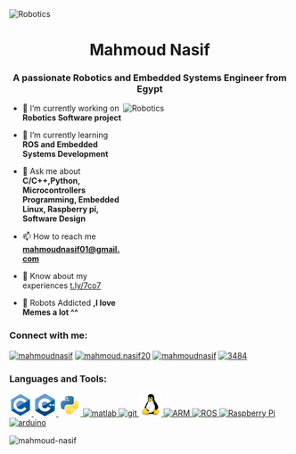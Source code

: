 <img height="200" width="1000" alt="Robotics" src="https://user-images.githubusercontent.com/98699016/235189082-d7712a22-10b6-47a5-9da5-0bf71d0adcad.png">
<h1 align="center">Mahmoud Nasif</h1>
<h3 align="center">A passionate Robotics and Embedded Systems Engineer from Egypt</h3>

<img align="right" height="400" width="300" alt="Robotics" src="https://user-images.githubusercontent.com/98699016/235193647-6d9c741d-a7ce-4798-9034-e3fa7eb06a4d.gif">


- 🔭 I’m currently working on **Robotics Software project**

- 🌱 I’m currently learning **ROS and Embedded Systems Development**

- 💬 Ask me about **C/C++,Python, Microcontrollers Programming, Embedded Linux, Raspberry pi, Software Design**

- 📫 How to reach me **mahmoudnasif01@gmail.com**

- 📄 Know about my experiences [t.ly/7co7](t.ly/7co7)

- 🤖 Robots Addicted **,I love Memes a lot ^^**

<h3 align="left">Connect with me:</h3>
<p align="left">
<a href="https://linkedin.com/in/mahmoudnasif" target="blank"><img align="center" src="https://raw.githubusercontent.com/rahuldkjain/github-profile-readme-generator/master/src/images/icons/Social/linked-in-alt.svg" alt="mahmoudnasif" height="30" width="40" /></a>
<a href="https://fb.com/mahmoud.nasif20" target="blank"><img align="center" src="https://raw.githubusercontent.com/rahuldkjain/github-profile-readme-generator/master/src/images/icons/Social/facebook.svg" alt="mahmoud.nasif20" height="30" width="40" /></a>
<a href="https://www.hackerrank.com/mahmoudnasif" target="blank"><img align="center" src="https://raw.githubusercontent.com/rahuldkjain/github-profile-readme-generator/master/src/images/icons/Social/hackerrank.svg" alt="mahmoudnasif" height="30" width="40" /></a>
<a href="https://discord.gg/3484" target="blank"><img align="center" src="https://raw.githubusercontent.com/rahuldkjain/github-profile-readme-generator/master/src/images/icons/Social/discord.svg" alt="3484" height="30" width="40" /></a>
</p>

<h3 align="left">Languages and Tools:</h3>
<p align="left">  <a href="https://www.cprogramming.com/" target="_blank" rel="noreferrer"> <img src="https://raw.githubusercontent.com/devicons/devicon/master/icons/c/c-original.svg" alt="c" width="40" height="40"/> </a> 
<a href="https://www.w3schools.com/cpp/" target="_blank" rel="noreferrer"> <img src="https://raw.githubusercontent.com/devicons/devicon/master/icons/cplusplus/cplusplus-original.svg" alt="cplusplus" width="40" height="40"/> </a> 
<a href="https://www.python.org" target="_blank" rel="noreferrer"> <img src="https://raw.githubusercontent.com/devicons/devicon/master/icons/python/python-original.svg" alt="python" width="40" height="40"/> </a>
<a href="https://www.mathworks.com/" target="_blank" rel="noreferrer"> <img src="https://upload.wikimedia.org/wikipedia/commons/2/21/Matlab_Logo.png" alt="matlab" width="40" height="40"/> </a> 
<a href="https://git-scm.com/" target="_blank" rel="noreferrer"> <img src="https://www.vectorlogo.zone/logos/git-scm/git-scm-icon.svg" alt="git" width="40" height="40"/> </a> 
<a href="https://www.linux.org/" target="_blank" rel="noreferrer"> <img src="https://raw.githubusercontent.com/devicons/devicon/master/icons/linux/linux-original.svg" alt="linux" width="40" height="40"/> </a> 
<a href="https://www.arm.com" target="_blank" rel="noreferrer"> <img src="https://upload.wikimedia.org/wikipedia/commons/thumb/6/60/ARM_logo.svg/2560px-ARM_logo.svg.png" alt="ARM" width="80" height="40"/> </a> 
<a href="https://www.ros.org" target="_blank" rel="noreferrer"> <img src="https://www.ros.org/imgs/logo-white.png" alt="ROS" width="100" height="40"/> </a>
<a href="https://www.raspberrypi.org/" target="_blank" rel="noreferrer"> <img src="https://www.raspberrypi.com/app/uploads/2020/06/raspberrry_pi_logo.png" alt="Raspberry Pi" width="40" height="40"/> </a> <a href="https://www.arduino.cc/" target="_blank" rel="noreferrer"> <img src="https://cdn.worldvectorlogo.com/logos/arduino-1.svg" alt="arduino" width="40" height="40"/> </a></p>

<p><img align="center" src="https://github-readme-stats.vercel.app/api/top-langs?username=mahmoud-nasif&show_icons=true&locale=en&layout=compact" alt="mahmoud-nasif" /></p>
